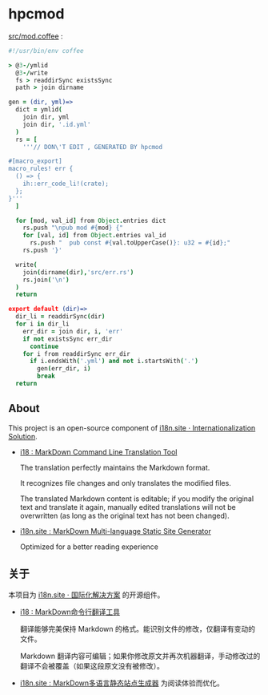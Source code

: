 # hpcmod

[src/mod.coffee](./src/mod.coffee) :

```coffee
#!/usr/bin/env coffee

> @3-/ymlid
  @3-/write
  fs > readdirSync existsSync
  path > join dirname

gen = (dir, yml)=>
  dict = ymlid(
    join dir, yml
    join dir, '.id.yml'
  )
  rs = [
    '''// DON\'T EDIT , GENERATED BY hpcmod

#[macro_export]
macro_rules! err {
  () => {
    ih::err_code_li!(crate);
  };
}'''
  ]

  for [mod, val_id] from Object.entries dict
    rs.push "\npub mod #{mod} {"
    for [val, id] from Object.entries val_id
      rs.push "  pub const #{val.toUpperCase()}: u32 = #{id};"
    rs.push '}'

  write(
    join(dirname(dir),'src/err.rs')
    rs.join('\n')
  )
  return

export default (dir)=>
  dir_li = readdirSync(dir)
  for i in dir_li
    err_dir = join dir, i, 'err'
    if not existsSync err_dir
      continue
    for i from readdirSync err_dir
      if i.endsWith('.yml') and not i.startsWith('.')
        gen(err_dir, i)
        break
  return
```

## About

This project is an open-source component of [i18n.site ⋅ Internationalization Solution](https://i18n.site).

* [i18 : MarkDown Command Line Translation Tool](https://i18n.site/i18)

  The translation perfectly maintains the Markdown format.

  It recognizes file changes and only translates the modified files.

  The translated Markdown content is editable; if you modify the original text and translate it again, manually edited translations will not be overwritten (as long as the original text has not been changed).

* [i18n.site : MarkDown Multi-language Static Site Generator](https://i18n.site/i18n.site)

  Optimized for a better reading experience

## 关于

本项目为 [i18n.site ⋅ 国际化解决方案](https://i18n.site) 的开源组件。

* [i18 :  MarkDown命令行翻译工具](https://i18n.site/i18)

  翻译能够完美保持 Markdown 的格式。能识别文件的修改，仅翻译有变动的文件。

  Markdown 翻译内容可编辑；如果你修改原文并再次机器翻译，手动修改过的翻译不会被覆盖（如果这段原文没有被修改）。

* [i18n.site : MarkDown多语言静态站点生成器](https://i18n.site/i18n.site) 为阅读体验而优化。
